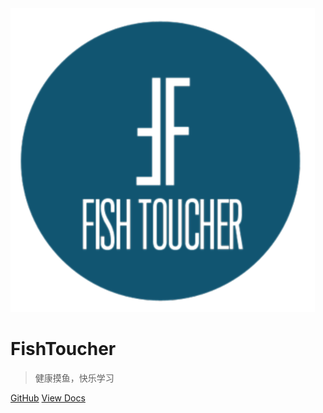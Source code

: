 <!-- docs/cover.md -->

<img src="https://raw.githubusercontent.com/CowAndSheep/Fishtoucher/master/typoraimages/fish.svg" alt="logo" style="zoom:50%;" />

# FishToucher

> 健康摸鱼，快乐学习

[GitHub](https://github.com/CowAndSheep/Fishtoucher)
[View Docs](#FishToucher)